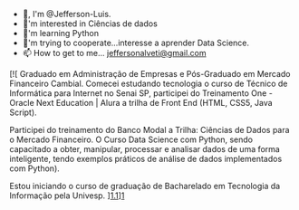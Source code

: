 - 👋, I'm @Jefferson-Luis.
- 👀'm interested in Ciências de dados
- 🌱'm learning Python
- 💞️'m trying to cooperate...interesse a aprender Data Science.
- 📫 How to get to me... jeffersonalveti@gmail.com

<!--- Jefferson-Luis/Jefferson-Luis is a special repository of ✨ ✨ because your README.md (this file) appears on your GitHub --->
[![  Graduado em Administração de Empresas e Pós-Graduado em Mercado Financeiro Cambial.
Comecei estudando tecnologia o curso de Técnico de Informática para Internet no Senai SP, participei do Treinamento One - Oracle Next Education | Alura a trilha de Front End (HTML, CSS5, Java Script).

Participei do treinamento do Banco Modal a Trilha: Ciências de Dados para o Mercado Financeiro. O Curso Data Science com Python, sendo capacitado a obter, manipular, processar e analisar dados de uma forma inteligente, tendo exemplos práticos de análise de dados implementados com Python).

Estou iniciando o curso de graduação de Bacharelado em Tecnologia da Informação pela Univesp.         ][1.1]][1]

[1]: http://www.twitter.com/meunome
[1.1]: http://i.imgur.com/tXSoThF.png (texto título)
